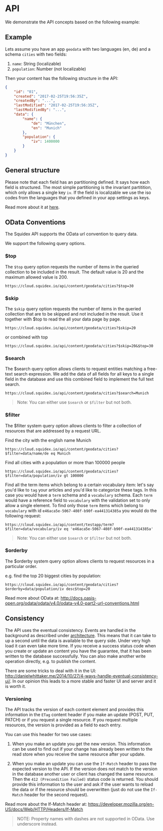 # API

We demonstrate the API concepts based on the following example:

## Example

Lets assume you have an app `geodata` with two languages (en, de) and a schema `cities` with two fields:

1. `name`: String (localizable)
2. `population`: Number (not localizable)

Then your content has the following structure in the API:

```json
{ 
    "id": "01",
    "created": "2017-02-25T19:56:35Z",
    "createdBy": "...",
    "lastModified": "2017-02-25T19:56:35Z",
    "lastModifiedBy": "...",
    "data": {
        "name": {
            "de": "München",
            "en": "Munich"
        },
        "population": {
            "iv": 1400000
        }
    }
}
```

## General structure

Please note that each field has an partitioning defined. It says how each field is structured. The most simple partitioning is the invariant partitition, which only allows a single key `iv`. 
If the field is localizable we use the iso codes from the languages that you defined in your app settings as keys.

Read more about it at [here](01-localization.md).

## OData Conventions
The Squidex API supports the OData url convention to query data. 

We support the following query options.

### $top

The `$top` query option requests the number of items in the queried collection to be included in the result. The default value is 20 and the maximum allowed value is 200.

    https://cloud.squidex.io/api/content/geodata/cities?$top=30

### $skip

The `$skip` query option requests the number of items in the queried collection that are to be skipped and not included in the result. Use it together with $top to read the all your data page by page.

    https://cloud.squidex.io/api/content/geodata/cities?$skip=20

or combined with top

    https://cloud.squidex.io/api/content/geodata/cities?$skip=20&$top=30

### $search

The $search query option allows clients to request entities matching a free-text search expression. We add the data of all fields for all keys to a single field in the database and use this combined field to implement the full text search.

    https://cloud.squidex.io/api/content/geodata/cities?$search=Munich

> Note: You can either use `$search` or `$filter` but not both.

### $filter

The $filter system query option allows clients to filter a collection of resources that are addressed by a request URL.

Find the city with the english name Munich

    https://cloud.squidex.io/api/content/geodata/cities?$filter=data/name/de eq Munich

Find all cities with a population or more than 100000 people

    https://cloud.squidex.io/api/content/geodata/cities?$filter=data/population/iv gt 100000


Find all the term items which belong to a certain vocabulary item: let's say you'd like to `tag` your articles and you'd like to categorize these tags. 
In this case you would have a `term` schema and a `vocabulary` schema. Each `term` would have a reference field to `vocabulary` 
with the validation set to only allow a single element. 
To find only those `term` items which belong to `vocabulary` with id `e46aca5e-5067-408f-b90f-ea441314385a` you would do the following request:

    https://cloud.squidex.io/api/content/testapp/term?$filter=data/vocabulary/iv eq 'e46aca5e-5067-408f-b90f-ea441314385a'
    
> Note: You can either use `$search` or `$filter` but not both.

### $orderby

The $orderby system query option allows clients to request resources in a particular order.

e.g. find the top 20 biggest cities by population:

    https://cloud.squidex.io/api/content/geodata/cities?$orderby=data/population/iv desc$top=20

Read more about OData at: http://docs.oasis-open.org/odata/odata/v4.0/odata-v4.0-part2-url-conventions.html

## Consistency

The API uses the eventual consistency. Events are handled in the background as described under [architecture](../02-architecture/01-overview.md). This means that it can take to up a second until the data is available to the query side. Under very high load it can even take more time. If you receive a success status code when you create or update an content you have the guarantee, that it has been written to the database successfully. You can also make another write operation directly, e.g. to publish the content.

There are some tricks to deal with it in the UI: http://danielwhittaker.me/2014/10/27/4-ways-handle-eventual-consistency-ui/. In our opinion this leads to a more stable and faster UI and server and it is worth it.

### Versioning

The API tracks the version of each content element and provides this information in the `ETag` content header if you make an update (POST, PUT, PATCH) or if you request a single resource. If you request multiple resources, the version is provided as a field to each entry.

You can use this header for two use cases:

1. When you make an update you get the new version. This information can be used to find out if your change has already been written to the read store when you receive the same resource after your update.

2. When you make an update you can use the `If-Match` header to pass the expected version to the API. If the version does not match to the version in the database another user or client has changed the same resource. Then the `412 (Precondition Failed)` status code is returned. You should provide this information to the user and ask if the user wants to reload the data or if the resource should be overwritten (just do not use the `If-Match` header for the second request).

Read more about the If-Match header at: https://developer.mozilla.org/en-US/docs/Web/HTTP/Headers/If-Match

> NOTE: Property names with dashes are not supported in OData. Use underscore instead.